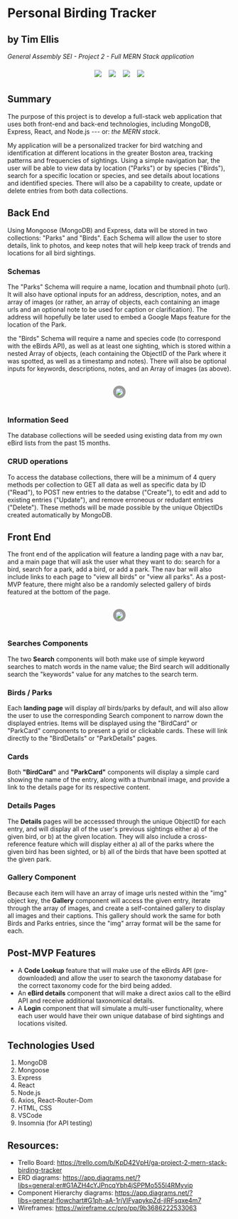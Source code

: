 # Personal Birding Tracker

## by Tim Ellis
*General Assembly SEI - Project 2 - Full MERN Stack application*

<center><img style="margin: 8px;" src="https://scontent.fphl1-1.fna.fbcdn.net/v/t1.6435-9/169444843_10225369573046920_8341168125664901718_n.jpg?stp=dst-jpg_p206x206&_nc_cat=103&ccb=1-5&_nc_sid=da31f3&_nc_ohc=wYomG7CTLCkAX8oH_Ta&_nc_ht=scontent.fphl1-1.fna&oh=00_AT-Ue2Yo7pV8po3RZTe_57frV9Tjc0Q9ePCJzNiqDzNlVA&oe=6267031F" /><img style="margin: 8px;" src="https://scontent.fphl1-1.fna.fbcdn.net/v/t1.6435-9/186052556_10225648202452481_601438004031258796_n.jpg?stp=c52.0.206.206a_dst-jpg_p206x206&_nc_cat=105&ccb=1-5&_nc_sid=da31f3&_nc_ohc=5VGfkSFqDUYAX-Zn_80&_nc_ht=scontent.fphl1-1.fna&oh=00_AT81SE74Gh5iKLapJ77UelsX2xz60yTDMVxH9MdLB6SjGA&oe=62661BD2"/><img style="margin: 8px;" src="https://scontent.fphl1-1.fna.fbcdn.net/v/t1.6435-9/186188299_10225648190092172_7408273608219299405_n.jpg?stp=dst-jpg_p206x206&_nc_cat=105&ccb=1-5&_nc_sid=da31f3&_nc_ohc=OFHOzflao6wAX-2ZllG&_nc_ht=scontent.fphl1-1.fna&oh=00_AT-gHiW9VJZue4fMmamOmK4pUzT6IGRPaW6SU3Y4jnRLtw&oe=626547E5" /><img  style="margin: 8px;" src="https://scontent.fphl1-1.fna.fbcdn.net/v/t1.6435-9/156094355_10225098804077865_5174164032334517388_n.jpg?stp=c52.0.206.206a_dst-jpg_p206x206&_nc_cat=102&ccb=1-5&_nc_sid=da31f3&_nc_ohc=oCEcc8fIOYEAX_YYvB0&tn=7PrnmIrGtbHAY7kb&_nc_ht=scontent.fphl1-1.fna&oh=00_AT-dWubQJ-B9cU4UmVe_MlINFA7RMc_nQ_uuC8Dh7BjlHw&oe=6266A6D9" /></center>

## Summary
The purpose of this project is to develop a full-stack web application that uses both front-end and back-end technologies, including MongoDB, Express, React, and Node.js --- or: *the MERN stack*. 

My application will be a personalized tracker for bird watching and identification at different locations in the greater Boston area, tracking patterns and frequencies of sightings. Using a simple navigation bar, the user will be able to view data by location ("Parks") or by species ("Birds"), search for a specific location or species, and see details about locations and identified species. There will also be a capability to create, update or delete entries from both data collections. 

## Back End
Using Mongoose (MongoDB) and Express, data will be stored in two collections: "Parks" and "Birds". Each Schema will allow the user to store details, link to photos, and keep notes that will help keep track of trends and locations for all bird sightings. 

### Schemas
The "Parks" Schema will require a name, location and thumbnail photo (url). It will also have optional inputs for an address, description, notes, and an array of images (or rather, an array of objects, each containing an image urls and an optional note to be used for caption or clarification). The address will hopefully be later used to embed a Google Maps feature for the location of the Park.

the "Birds" Schema will require a name and species code (to correspond with the eBirds API), as well as at least one sighting, which is stored within a nested Array of objects, (each containing the ObjectID of the Park where it was spotted, as well as a timestamp and notes). There will also be optional inputs for keywords, descriptions, notes, and an Array of images (as above).

<center><img src="https://drive.google.com/uc?id=10f7JJwMWTSWuFJUYfzx0Q1rjwLTdrOm_" style="margin: 16px; border: solid 6px #999; border-radius: 16px;" /></center>


### Information Seed
The database collections will be seeded using existing data from my own eBird lists from the past 15 months.

### CRUD operations
To access the database collections, there will be a minimum of 4 query methods per collection to GET all data as well as specific data by ID ("Read"), to POST new entries to the databse ("Create"), to edit and add to existing entries ("Update"), and remove erroneous or redudant entries ("Delete"). These methods will be made possible by the unique ObjectIDs created automatically by MongoDB. 

## Front End
The front end of the application will feature a landing page with a nav bar, and a main page that will ask the user what they want to do: search for a bird, search for a park, add a bird, or add a park. The nav bar will also include links to each page to "view all birds" or "view all parks". As a post-MVP feature, there might also be a randomly selected gallery of birds featured at the bottom of the page. 

<center><img src="https://drive.google.com/uc?id=1fhGc4uEieISN6Ub4mmPlcp1wk8frXjhn" style="margin: 16px; border: solid 6px #999; border-radius: 16px;" /></center>

### Searches Components
The two **Search** components will both make use of simple keyword searches to match words in the name value; the Bird search will additionally search the "keywords" value for any matches to the search term.

### Birds / Parks
Each **landing page** will display *all* birds/parks by default, and will also allow the user to use the corresponding Search component to narrow down the displayed entries. Items will be displayed using the "BirdCard" or "ParkCard" components to present a grid or clickable cards. These will link directly to the "BirdDetails" or "ParkDetails" pages. 

### Cards 
Both **"BirdCard"** and **"ParkCard"** components will display a simple card showing the name of the entry, along with a thumbnail image, and provide a link to the details page for its respective content.

### Details Pages
The **Details** pages will be accesssed through the unique ObjectID for each entry, and will display all of the user's previous sightings either a) of the given bird, or b) at the given location. They will also include a cross-reference feature which will display either a) all of the parks where the given bird has been sighted, or b) all of the birds that have been spotted at the given park.

### Gallery Component
Because each item will have an array of image urls nested within the "img" object key, the **Gallery** component will access the given entry, iterate through the array of images, and create a self-contained gallery to display all images and their captions. This gallery should work the same for both Birds and Parks entries, since the "img" array format will be the same for each.

## Post-MVP Features
- A **Code Lookup** feature that will make use of the eBirds API (pre-downloaded) and allow the user to search the taxonomy database for the correct taxonomy code for the bird being added.
- An **eBird details** component that will make a direct axios call to the eBird API and receive additional taxonomical details.
- A **Login** component that will simulate a multi-user functionality, where each user would have their own unique database of bird sightings and locations visited. 

## Technologies Used
1. MongoDB
1. Mongoose
1. Express
1. React
1. Node.js
1. Axios, React-Router-Dom
1. HTML, CSS
1. VSCode
1. Insomnia (for API testing)

## Resources:
- Trello Board: https://trello.com/b/KpD42VpH/ga-project-2-mern-stack-birding-tracker
- ERD diagrams: https://app.diagrams.net/?libs=general;er#G1AZH4cYJPncqYbh4jSPPMo555I4RMyvip
- Component Hierarchy diagrams: https://app.diagrams.net/?libs=general;flowchart#G1ph-aA-1rjVIFyapykpZd-jIRFsqxe4m7
- Wireframes: https://wireframe.cc/pro/pp/9b3686222533063
